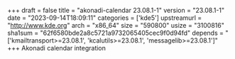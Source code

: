 +++
draft = false
title = "akonadi-calendar 23.08.1-1"
version = "23.08.1-1"
date = "2023-09-14T18:09:11"
categories = ['kde5']
upstreamurl = "http://www.kde.org"
arch = "x86_64"
size = "590800"
usize = "3100816"
sha1sum = "62f6580bde2a8c5721a9732065405cec9f0d94fd"
depends = "['kmailtransport>=23.08.1', 'kcalutils>=23.08.1', 'messagelib>=23.08.1']"
+++
Akonadi calendar integration